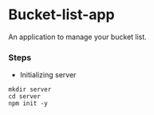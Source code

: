 # Bucket-list-app

An application to manage your bucket list.

### Steps

- Initializing server

```
mkdir server
cd server
npm init -y
```
